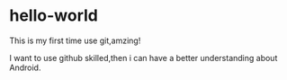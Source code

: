 # hello-world
This is my first time use git,amzing!

I want to use github skilled,then i can have a better understanding about Android.
